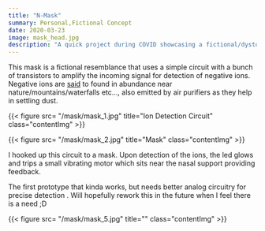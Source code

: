 ```yaml
---
title: "N-Mask"
summary: Personal,Fictional Concept
date: 2020-03-23
image: mask_head.jpg
description: "A quick project during COVID showcasing a fictional/dystopian mask that detects negative ions (in short range) in polluted environments."
---
```


This mask is a fictional resemblance that uses a simple circuit with a bunch of transistors to amplify the incoming signal for detection of negative ions. Negative ions are [said](https://www.ncbi.nlm.nih.gov/pmc/articles/PMC6213340/) to found in abundance near nature/mountains/waterfalls etc…, also emitted by air purifiers as they help in settling dust.

{{< figure src= "/mask/mask_1.jpg" title="Ion Detection Circuit" class="contentImg" >}}

{{< figure src= "/mask/mask_2.jpg" title="Mask" class="contentImg" >}}

I hooked up this circuit to a mask. Upon detection of the ions, the led glows and trips a small vibrating motor which sits near the nasal support providing feedback. 

The first prototype that kinda works, but needs better analog circuitry for precise detection . Will hopefully rework this in the future when I feel there is a need ;D

{{< figure src= "/mask/mask_5.jpg" title="" class="contentImg" >}}
